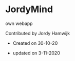 # JordyMind
 own webapp
 
 
Contributed by Jordy Hamwijk
- Created on 30-10-20


- updated on 3-11-2020


